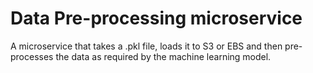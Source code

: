 # Data Pre-processing microservice

A microservice that takes a .pkl file, loads it to S3 or EBS and then pre-processes the data as required by the machine learning model.
